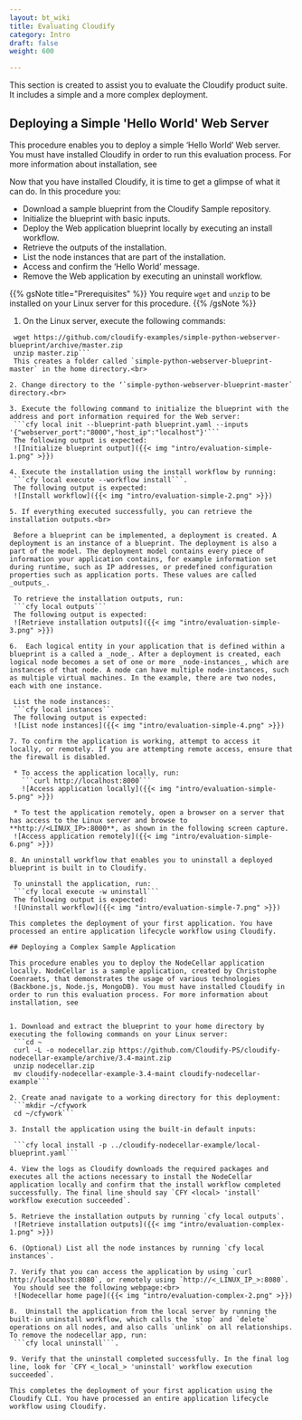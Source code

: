 ```yaml
---
layout: bt_wiki
title: Evaluating Cloudify
category: Intro
draft: false
weight: 600

---
```

This section is created to assist you to evaluate the Cloudify product suite. It includes a simple and a more complex deployment.

## Deploying a Simple 'Hello World' Web Server

This procedure enables you to deploy a simple ‘Hello World’ Web server. You must have installed Cloudify in order to run this evaluation process. For more information about installation, see 

Now that you have installed Cloudify, it is time to get a glimpse of what it can do. In this procedure you:

* Download a sample blueprint from the Cloudify Sample repository.
* Initialize the blueprint with basic inputs.
* Deploy the Web application blueprint locally by executing an install workflow.
* Retrieve the outputs of the installation.
* List the node instances that are part of the installation.
* Access and confirm the ‘Hello World’ message.
* Remove the Web application by executing an uninstall workflow.

{{% gsNote title="Prerequisites" %}}
You require `wget` and `unzip` to be installed on your Linux server for this procedure.
{{% /gsNote %}}


1. On the Linux server, execute the following commands:   
  ```cd ~   
   wget https://github.com/cloudify-examples/simple-python-webserver-blueprint/archive/master.zip   
   unzip master.zip```   
   This creates a folder called `simple-python-webserver-blueprint-master` in the home directory.<br>

2. Change directory to the ‘`simple-python-webserver-blueprint-master` directory.<br>

3. Execute the following command to initialize the blueprint with the address and port information required for the Web server:   
   ```cfy local init --blueprint-path blueprint.yaml --inputs '{"webserver_port":"8000","host_ip":"localhost"}'```   
   The following output is expected:   
   ![Initialize blueprint output]({{< img "intro/evaluation-simple-1.png" >}})

4. Execute the installation using the install workflow by running:   
   ```cfy local execute --workflow install```.   
   The following output is expected:   
   ![Install workflow]({{< img "intro/evaluation-simple-2.png" >}})

5. If everything executed successfully, you can retrieve the installation outputs.<br>

   Before a blueprint can be implemented, a deployment is created. A deployment is an instance of a blueprint. The deployment is also a part of the model. The deployment model contains every piece of information your application contains, for example information set during runtime, such as IP addresses, or predefined configuration properties such as application ports. These values are called _outputs_.   

   To retrieve the installation outputs, run:   
   ```cfy local outputs```   
   The following output is expected:   
   ![Retrieve installation outputs]({{< img "intro/evaluation-simple-3.png" >}})

6.  Each logical entity in your application that is defined within a blueprint is a called a _node_. After a deployment is created, each logical node becomes a set of one or more _node-instances_, which are instances of that node. A node can have multiple node-instances, such as multiple virtual machines. In the example, there are two nodes, each with one instance.   

   List the node instances:   
   ```cfy local instances```   
   The following output is expected:   
   ![List node instances]({{< img "intro/evaluation-simple-4.png" >}})

7. To confirm the application is working, attempt to access it locally, or remotely. If you are attempting remote access, ensure that the firewall is disabled.   
   
   * To access the application locally, run:     
     ```curl http://localhost:8000```     
     ![Access application locally]({{< img "intro/evaluation-simple-5.png" >}})   

   * To test the application remotely, open a browser on a server that has access to the Linux server and browse to **http://<LINUX_IP>:8000**, as shown in the following screen capture.     
   ![Access application remotely]({{< img "intro/evaluation-simple-6.png" >}})

8. An uninstall workflow that enables you to uninstall a deployed blueprint is built in to Cloudify.   

   To uninstall the application, run:   
   ```cfy local execute -w uninstall```   
   The following output is expected:   
   ![Uninstall workflow]({{< img "intro/evaluation-simple-7.png" >}})

This completes the deployment of your first application. You have processed an entire application lifecycle workflow using Cloudify.

## Deploying a Complex Sample Application

This procedure enables you to deploy the NodeCellar application locally. NodeCellar is a sample application, created by Christophe Coenraets, that demonstrates the usage of various technologies (Backbone.js, Node.js, MongoDB). You must have installed Cloudify in order to run this evaluation process. For more information about installation, see 


1. Download and extract the blueprint to your home directory by executing the following commands on your Linux server:   
   ```cd ~
   curl -L -o nodecellar.zip https://github.com/Cloudify-PS/cloudify-nodecellar-example/archive/3.4-maint.zip   
   unzip nodecellar.zip   
   mv cloudify-nodecellar-example-3.4-maint cloudify-nodecellar-example```

2. Create anad navigate to a working directory for this deployment:   
   ```mkdir ~/cfywork   
   cd ~/cfywork```

3. Install the application using the built-in default inputs:   

   ```cfy local install -p ../cloudify-nodecellar-example/local-blueprint.yaml```

4. View the logs as Cloudify downloads the required packages and executes all the actions necessary to install the NodeCellar application locally and confirm that the install workflow completed successfully. The final line should say `CFY <local> 'install' workflow execution succeeded`.

5. Retrieve the installation outputs by running `cfy local outputs`.   
   ![Retrieve installation outputs]({{< img "intro/evaluation-complex-1.png" >}})

6. (Optional) List all the node instances by running `cfy local instances`.

7. Verify that you can access the application by using `curl http://localhost:8080`, or remotely using `http://<_LINUX_IP_>:8080`.   
   You should see the following webpage:<br>
   ![Nodecellar home page]({{< img "intro/evaluation-complex-2.png" >}})

8.  Uninstall the application from the local server by running the built-in uninstall workflow, which calls the `stop` and `delete` operations on all nodes, and also calls `unlink` on all relationships. To remove the nodecellar app, run:   
   ```cfy local uninstall```.

9. Verify that the uninstall completed successfully. In the final log line, look for `CFY <_local_> 'uninstall' workflow execution succeeded`.

This completes the deployment of your first application using the Cloudify CLI. You have processed an entire application lifecycle workflow using Cloudify.

